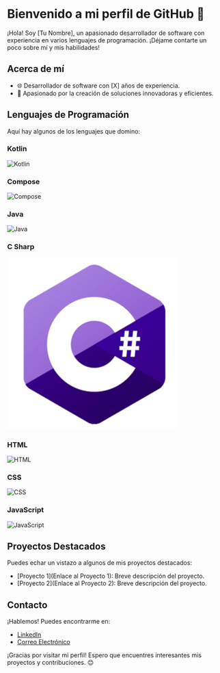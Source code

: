 # Bienvenido a mi perfil de GitHub 👋

¡Hola! Soy [Tu Nombre], un apasionado desarrollador de software con experiencia en varios lenguajes de programación. ¡Déjame contarte un poco sobre mí y mis habilidades!

## Acerca de mí
- 🌐 Desarrollador de software con [X] años de experiencia.
- 🚀 Apasionado por la creación de soluciones innovadoras y eficientes.

## Lenguajes de Programación
Aquí hay algunos de los lenguajes que domino:

### Kotlin
![Kotlin](img/Logo-Kotlin.png)

### Compose
![Compose](img/Lodo-compose.png)

### Java
![Java](img/Logo-Java.png)

### C Sharp
![C Sharp](https://github.com/JoelPMrz/Portafolio/blob/main/img/csharp.svg)

### HTML
![HTML](img/Logo-HTML5.png)

### CSS
![CSS](img/Logo-CSS3.png)

### JavaScript
![JavaScript](img/Logo-js.png)


## Proyectos Destacados
Puedes echar un vistazo a algunos de mis proyectos destacados:

- [Proyecto 1](Enlace al Proyecto 1): Breve descripción del proyecto.
- [Proyecto 2](Enlace al Proyecto 2): Breve descripción del proyecto.

## Contacto
¡Hablemos! Puedes encontrarme en:

- [LinkedIn](https://www.linkedin.com/in/joel-p%C3%A9rez-martinez-9925051b2/)
- [Correo Electrónico](joelperezmartinez01@gmail.com)

¡Gracias por visitar mi perfil! Espero que encuentres interesantes mis proyectos y contribuciones. 😊
